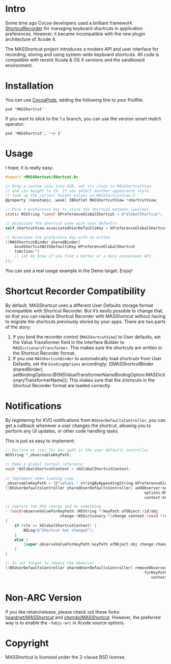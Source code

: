 # Intro

Some time ago Cocoa developers used a brilliant framework [ShortcutRecorder](http://wafflesoftware.net/shortcut/) for managing keyboard shortcuts in application preferences. However, it became incompatible with the new plugin architecture of Xcode 4.

The MASShortcut project introduces a modern API and user interface for recording, storing and using system-wide keyboard shortcuts. All code is compatible with recent Xcode & OS X versions and the sandboxed environment.

# Installation

You can use [CocoaPods](http://cocoapods.org/), adding the following line to your Podfile:

    pod 'MASShortcut'

If you want to stick to the 1.x branch, you can use the version smart match operator:

    pod 'MASShortcut', '~> 1'

# Usage

I hope, it is really easy:

```objective-c
#import <MASShortcut/Shortcut.h>

// Drop a custom view into XIB, set its class to MASShortcutView
// and its height to 19. If you select another appearance style,
// look up the correct height values in MASShortcutView.h.
@property (nonatomic, weak) IBOutlet MASShortcutView *shortcutView;

// Pick a preference key to store the shortcut between launches
static NSString *const kPreferenceGlobalShortcut = @"GlobalShortcut";

// Associate the shortcut view with user defaults
self.shortcutView.associatedUserDefaultsKey = kPreferenceGlobalShortcut;

// Associate the preference key with an action
[[MASShortcutBinder sharedBinder]
    bindShortcutWithDefaultsKey:kPreferenceGlobalShortcut
    toAction:^{
    // Let me know if you find a better or a more convenient API.
}];
```

You can see a real usage example in the Demo target. Enjoy!

# Shortcut Recorder Compatibility

By default, MASShortcut uses a different User Defaults storage format incompatible with Shortcut Recorder. But it’s easily possible to change that, so that you can replace Shortcut Recorder with MASShortcut without having to migrate the shortcuts previously stored by your apps. There are two parts of the story:

1. If you bind the recorder control (`MASShortcutView`) to User defaults, set the Value Transformer field in the Interface Builder to `MASDictionaryTransformer`. This makes sure the shortcuts are written in the Shortcut Recorder format.
2. If you use `MASShortcutBinder` to automatically load shortcuts from User Defaults, set the `bindingOptions` accordingly:
        [[MASShortcutBinder sharedBinder] setBindingOptions:@{NSValueTransformerNameBindingOption:MASDictionaryTransformerName}];
    This makes sure that the shortcuts in the Shortcut Recorder format are loaded correctly.

# Notifications

By registering for KVO notifications from `NSUserDefaultsController`, you can get a callback whenever a user changes the shortcut, allowing you to perform any UI updates, or other code handling tasks.

This is just as easy to implement:
    
```objective-c
// Declare an ivar for key path in the user defaults controller
NSString *_observableKeyPath;
    
// Make a global context reference
void *kGlobalShortcutContext = &kGlobalShortcutContext;
    
// Implement when loading view
_observableKeyPath = [@"values." stringByAppendingString:kPreferenceGlobalShortcut];
[[NSUserDefaultsController sharedUserDefaultsController] addObserver:self forKeyPath:_observableKeyPath
                                                             options:NSKeyValueObservingOptionInitial
                                                             context:kGlobalShortcutContext];

// Capture the KVO change and do something
- (void)observeValueForKeyPath:(NSString *)keyPath ofObject:(id)obj
                        change:(NSDictionary *)change context:(void *)ctx
{
    if (ctx == kGlobalShortcutContext) {
        NSLog(@"Shortcut has changed");
    }
    else {
        [super observeValueForKeyPath:keyPath ofObject:obj change:change context:ctx];
    }
}

// Do not forget to remove the observer
[[NSUserDefaultsController sharedUserDefaultsController] removeObserver:self
                                                             forKeyPath:_observableKeyPath
                                                                context:kGlobalShortcutContext];
```

# Non-ARC Version

If you like retain/release, please check out these forks: [heardrwt/MASShortcut](https://github.com/heardrwt/MASShortcut) and [chendo/MASShortcut](https://github.com/chendo/MASShortcut). However, the preferred way is to enable the `-fobjc-arc` in Xcode source options.

# Copyright

MASShortcut is licensed under the 2-clause BSD license.

